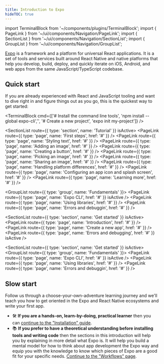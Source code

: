 ```yaml
---
title: Introduction to Expo
hideTOC: true
---
```


import TerminalBlock from '~/components/plugins/TerminalBlock';
import { PageLink } from '~/ui/components/Navigation/PageLink';
import { SectionList } from '~/ui/components/Navigation/SectionList';
import { GroupList } from '~/ui/components/Navigation/GroupList';

[Expo](https://expo.dev) is a framework and a platform for universal React applications. It is a set of tools and services built around React Native and native platforms that help you develop, build, deploy, and quickly iterate on iOS, Android, and web apps from the same JavaScript/TypeScript codebase.

## Quick start

If you are already experienced with React and JavaScript tooling and want to dive right in and figure things out as you go, this is the quickest way to get started:

<TerminalBlock cmd={['# Install the command line tools', 'npm install --global expo-cli','', '# Create a new project', 'expo init my-project']} />

<div style={{ margin: '3rem', padding: '1rem 0', backgroundColor: '#F8F8FA' }}>

  <SectionList route={{ type: 'section', name: 'Tutorial' }} isActive>
    <PageLink route={{ type: 'page', name: 'First steps', href: '#' }} />
    <PageLink route={{ type: 'page', name: 'Styling text', href: '#' }} />
    <PageLink route={{ type: 'page', name: 'Adding an image', href: '#' }} />
    <PageLink route={{ type: 'page', name: 'Creating a button', href: '#' }} />
    <PageLink route={{ type: 'page', name: 'Picking an image', href: '#' }} />
    <PageLink route={{ type: 'page', name: 'Sharing an image', href: '#' }} />
    <PageLink route={{ type: 'page', name: 'Handling platform differences', href: '#' }} />
    <PageLink route={{ type: 'page', name: 'Configuring an app icon and splash screen', href: '#' }} />
    <PageLink route={{ type: 'page', name: 'Learning more', href: '#' }} />
  </SectionList>

  <GroupList route={{ type: 'group', name: 'Fundamentals' }}>
    <PageLink route={{ type: 'page', name: 'Expo CLI', href: '#' }} isActive />
    <PageLink route={{ type: 'page', name: 'Using libraries', href: '#' }} />
    <PageLink route={{ type: 'page', name: 'Errors and debuggin', href: '#' }} />
  </GroupList>

  <SectionList route={{ type: 'section', name: 'Get started' }} isActive>
    <PageLink route={{ type: 'page', name: 'Introduction', href: '#' }} />
    <PageLink route={{ type: 'page', name: 'Create a new app', href: '#' }} />
    <PageLink route={{ type: 'page', name: 'Errors and debugging', href: '#' }} isActive />
  </SectionList>

  <SectionList route={{ type: 'section', name: 'Get started' }} isActive>
    <GroupList route={{ type: 'group', name: 'Fundamentals' }}>
      <PageLink route={{ type: 'page', name: 'Expo CLI', href: '#' }} isActive />
      <PageLink route={{ type: 'page', name: 'Using libraries', href: '#' }} />
      <PageLink route={{ type: 'page', name: 'Errors and debuggin', href: '#' }} />
    </GroupList>
  </SectionList>

</div>

## Slow start

Follow us through a choose-your-own-adventure learning journey and we'll teach you how to get oriented in the Expo and React Native ecosystems and write your first app.

- ️🛠 **If you are a hands-on, learn-by-doing, practical learner** then you can [continue to the "Installation" guide](get-started/installation.md).
- 📚 **If you prefer to have a theoretical understanding before installing tools and writing code** then the sections in this introduction will help you by explaining in more detail what Expo is. It will help you build a mental model for how to think about app development the Expo way and equip you with the knowledge to know which pieces of Expo are a good fit for your specific needs. [Continue to the "Workflows" page](introduction/managed-vs-bare.md).
